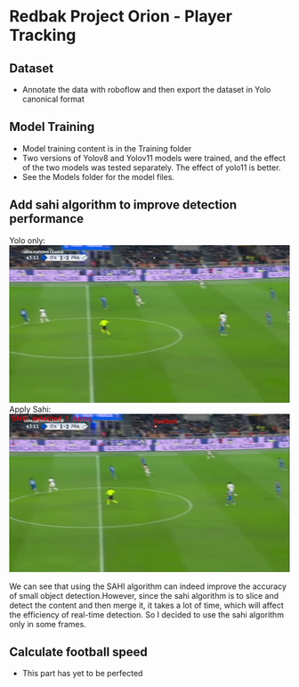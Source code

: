 # Redbak Project Orion - Player Tracking


## Dataset
- Annotate the data with roboflow and then export the dataset in Yolo canonical format


## Model Training
- Model training content is in the Training folder
- Two versions of Yolov8 and Yolov11 models were trained, and the effect of the two models was tested separately. The effect of yolo11 is better.
- See the Models folder for the model files.


## Add sahi algorithm to improve detection performance
Yolo only:
![The comparison of increasing the sahi algorithm](/Output/yolo_only.jpg "Yolo only")
Apply Sahi:
![The comparison of increasing the sahi algorithm](/Output/with_sahi.jpg "Apply Sahi")

We can see that using the SAHI algorithm can indeed improve the accuracy of small object detection.However, since the sahi algorithm is to slice and detect the content and then merge it, it takes a lot of time, which will affect the efficiency of real-time detection. So I decided to use the sahi algorithm only in some frames.


## Calculate football speed
- This part has yet to be perfected
